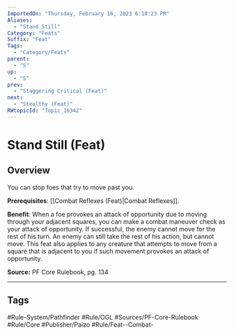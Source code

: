 ```yaml
---
ImportedOn: "Thursday, February 16, 2023 6:10:23 PM"
Aliases:
  - "Stand Still"
Category: "Feats"
Suffix: "Feat"
Tags:
  - "Category/Feats"
parent:
  - "S"
up:
  - "S"
prev:
  - "Staggering Critical (Feat)"
next:
  - "Stealthy (Feat)"
RWtopicId: "Topic_16342"
---
```

# Stand Still (Feat)
## Overview
You can stop foes that try to move past you.

**Prerequisites**: [[Combat Reflexes (Feat)|Combat Reflexes]].

**Benefit**: When a foe provokes an attack of opportunity due to moving through your adjacent squares, you can make a combat maneuver check as your attack of opportunity. If successful, the enemy cannot move for the rest of his turn. An enemy can still take the rest of his action, but cannot move. This feat also applies to any creature that attempts to move from a square that is adjacent to you if such movement provokes an attack of opportunity.

**Source:** PF Core Rulebook, pg. 134


---
## Tags
#Rule-System/Pathfinder #Rule/OGL #Sources/PF-Core-Rulebook #Rule/Core #Publisher/Paizo #Rule/Feat--Combat-

